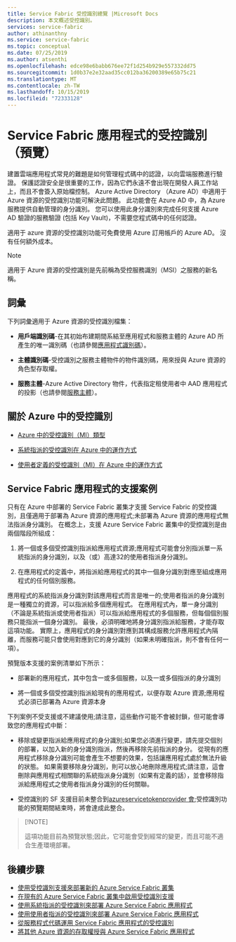 ```yaml
---
title: Service Fabric 受控識別總覽 |Microsoft Docs
description: 本文概述受控識別。
services: service-fabric
author: athinanthny
ms.service: service-fabric
ms.topic: conceptual
ms.date: 07/25/2019
ms.author: atsenthi
ms.openlocfilehash: edce98e6babb676ee72f1d254b929e557332dd75
ms.sourcegitcommit: 1d0b37e2e32aad35cc012ba36200389e65b75c21
ms.translationtype: MT
ms.contentlocale: zh-TW
ms.lasthandoff: 10/15/2019
ms.locfileid: "72333128"
---
```

# <a name="managed-identity-for-service-fabric-application-preview"></a>Service Fabric 應用程式的受控識別（預覽）

建置雲端應用程式常見的難題是如何管理程式碼中的認證，以向雲端服務進行驗證。 保護認證安全是很重要的工作，因為它們永遠不會出現在開發人員工作站上，而且不會簽入原始檔控制。 Azure Active Directory （Azure AD）中適用于 Azure 資源的受控識別功能可解決此問題。 此功能會在 Azure AD 中，為 Azure 服務提供自動管理的身分識別。 您可以使用此身分識別來完成任何支援 Azure AD 驗證的服務驗證 (包括 Key Vault)，不需要您程式碼中的任何認證。

適用于 azure 資源的受控識別功能可免費使用 Azure 訂用帳戶的 Azure AD。 沒有任何額外成本。

> [!NOTE]
> 適用于 Azure 資源的受控識別是先前稱為受控服務識別（MSI）之服務的新名稱。

## <a name="terminology"></a>詞彙

下列詞彙適用于 Azure 資源的受控識別檔集：

- **用戶端識別碼**-在其初始布建期間系結至應用程式和服務主體的 Azure AD 所產生的唯一識別碼（也請參閱[應用程式識別碼](/azure/active-directory/develop/developer-glossary#application-id-client-id)）。

- **主體識別碼**-受控識別之服務主體物件的物件識別碼，用來授與 Azure 資源的角色型存取權。

- **服務主體**-Azure Active Directory 物件，代表指定租使用者中 AAD 應用程式的投影（也請參閱[服務主體](../active-directory/develop/developer-glossary.md#service-principal-object)）。


## <a name="about-managed-identities-in-azure"></a>關於 Azure 中的受控識別

- [Azure 中的受控識別（MI）類型](https://docs.microsoft.com/azure/active-directory/managed-identities-azure-resources/overview#how-does-the-managed-identities-for-azure-resources-work)

- [系統指派的受控識別在 Azure 中的運作方式](https://docs.microsoft.com/azure/active-directory/managed-identities-azure-resources/overview#how-a-system-assigned-managed-identity-works-with-an-azure-vm)

- [使用者定義的受控識別（MI）在 Azure 中的運作方式](https://docs.microsoft.com/azure/active-directory/managed-identities-azure-resources/overview#how-a-user-assigned-managed-identity-works-with-an-azure-vm)


## <a name="supported-scenarios-for-service-fabric-applications"></a>Service Fabric 應用程式的支援案例

只有在 Azure 中部署的 Service Fabric 叢集才支援 Service Fabric 的受控識別，且僅適用于部署為 Azure 資源的應用程式;未部署為 Azure 資源的應用程式無法指派身分識別。 在概念上，支援 Azure Service Fabric 叢集中的受控識別是由兩個階段所組成：

1. 將一個或多個受控識別指派給應用程式資源;應用程式可能會分別指派單一系統指派的身分識別，以及（或）高達32的使用者指派身分識別。

2. 在應用程式的定義中，將指派給應用程式的其中一個身分識別對應至組成應用程式的任何個別服務。

應用程式的系統指派身分識別對該應用程式而言是唯一的;使用者指派的身分識別是一種獨立的資源，可以指派給多個應用程式。 在應用程式內，單一身分識別（不論是系統指派或使用者指派）可以指派給應用程式的多個服務，但每個個別服務只能指派一個身分識別。 最後，必須明確地將身分識別指派給服務，才能存取這項功能。 實際上，應用程式的身分識別對應到其構成服務允許應用程式內隔離，而服務可能只會使用對應到它的身分識別（如果未明確指派，則不會有任何一項）。  

預覽版本支援的案例清單如下所示：

   - 部署新的應用程式，其中包含一或多個服務，以及一或多個指派的身分識別

   - 將一個或多個受控識別指派給現有的應用程式，以便存取 Azure 資源;應用程式必須已部署為 Azure 資源本身


下列案例不受支援或不建議使用;請注意，這些動作可能不會被封鎖，但可能會導致您的應用程式中斷：

   - 移除或變更指派給應用程式的身分識別;如果您必須進行變更，請先提交個別的部署，以加入新的身分識別指派，然後再移除先前指派的身分。 從現有的應用程式移除身分識別可能會產生不想要的效果，包括讓應用程式處於無法升級的狀態。 如果需要移除身分識別，則可以放心地刪除應用程式;請注意，這會刪除與應用程式相關聯的系統指派身分識別（如果有定義的話），並會移除指派給應用程式之使用者指派身分識別的任何關聯。

   - 受控識別的 SF 支援目前未整合到[azureservicetokenprovider 會](../key-vault/service-to-service-authentication.md);受控識別功能的預覽期間結束時，將會達成此整合。

>
> [!NOTE]
>
> 這項功能目前為預覽狀態;因此，它可能會受到經常的變更，而且可能不適合生產環境部署。

## <a name="next-steps"></a>後續步驟
* [使用受控識別支援來部署新的 Azure Service Fabric 叢集](./configure-new-azure-service-fabric-enable-managed-identity.md) 
* [在現有的 Azure Service Fabric 叢集中啟用受控識別支援](./configure-existing-cluster-enable-managed-identity-token-service.md)
* [使用系統指派的受控識別來部署 Azure Service Fabric 應用程式](./how-to-deploy-service-fabric-application-system-assigned-managed-identity.md)
* [使用使用者指派的受控識別來部署 Azure Service Fabric 應用程式](./how-to-deploy-service-fabric-application-user-assigned-managed-identity.md)
* [從服務程式代碼運用 Service Fabric 應用程式的受控識別](./how-to-managed-identity-service-fabric-app-code.md)
* [將其他 Azure 資源的存取權授與 Azure Service Fabric 應用程式](./how-to-grant-access-other-resources.md)
